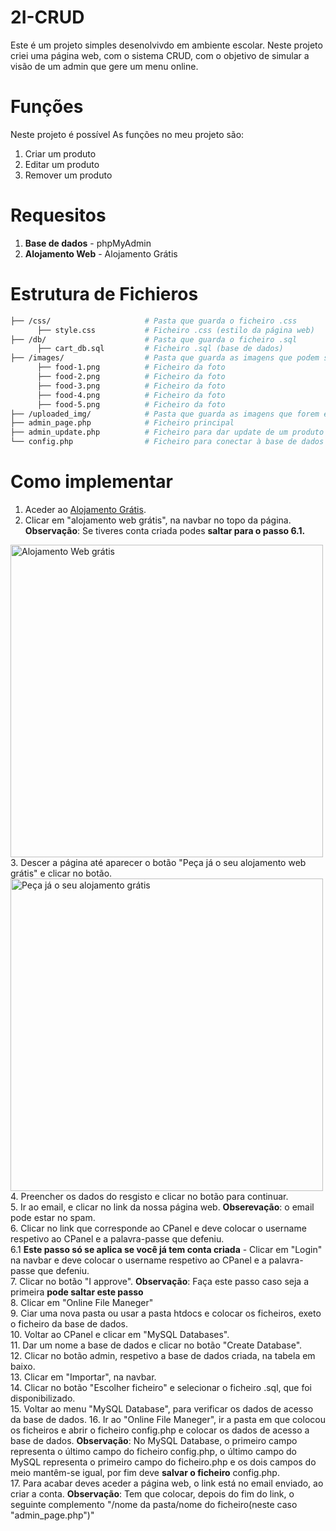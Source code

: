 # 2I-CRUD
Este é um projeto simples desenolvivdo em ambiente escolar. Neste projeto criei uma página web, com o sistema CRUD, com o objetivo de simular a visão de um admin que gere um menu online.

# Funções
Neste projeto é possível
As funções no meu projeto são:
  1. Criar um produto
  2. Editar um produto
  3. Remover um produto

# Requesitos
  1. **Base de dados** - phpMyAdmin
  2. **Alojamento Web** - Alojamento Grátis
# Estrutura de Fichieros
```bash
├── /css/                     # Pasta que guarda o ficheiro .css
      ├── style.css           # Ficheiro .css (estilo da página web)
├── /db/                      # Pasta que guarda o ficheiro .sql 
      ├── cart_db.sql         # Ficheiro .sql (base de dados)
├── /images/                  # Pasta que guarda as imagens que podem ser usadas na página web(opcional)
      ├── food-1.png          # Ficheiro da foto
      ├── food-2.png          # Ficheiro da foto
      ├── food-3.png          # Ficheiro da foto
      ├── food-4.png          # Ficheiro da foto
      ├── food-5.png          # Ficheiro da foto
├── /uploaded_img/            # Pasta que guarda as imagens que forem enviadas para a base de dados
├── admin_page.php            # Ficheiro principal
├── admin_update.php          # Ficheiro para dar update de um produto
└── config.php                # Ficheiro para conectar à base de dados
```
# Como implementar

  1. Aceder ao [Alojamento Grátis](http://www.alojamento-gratis.com/?i=1).
  2. Clicar em "alojamento web grátis", na navbar no topo da página. <b>Observação</b>: Se tiveres conta criada podes <b>saltar para o passo 6.1.</b>
  <img src="https://drive.google.com/uc?export=view&id=1DDQZxnMBm5BMopwWacAh_gkH45UYIBxu" alt="Alojamento Web grátis" width="500">
  3. Descer a página até aparecer o botão "Peça já o seu alojamento web grátis" e clicar no botão.
  <img src="https://drive.google.com/uc?export=view&id=1ZGt2M5eORxPp5ZuJY_URnTff6OlZ6U3v" alt="Peça já o seu alojamento grátis" width="500">
  4. Preencher os dados do resgisto e clicar no botão para continuar. <br>
  5. Ir ao email, e clicar no link da nossa página web. <b>Obserevação</b>: o email pode estar no spam. <br>
  6. Clicar no link que corresponde ao CPanel e deve colocar o username respetivo ao CPanel e a palavra-passe que defeniu. <br>
    6.1 <b>Este passo só se aplica se você já tem conta criada</b> - Clicar em "Login" na navbar e deve colocar o username respetivo ao CPanel e a palavra-passe que defeniu. <br>
  7. Clicar no botão "I approve". <b>Observação</b>: Faça este passo caso seja a primeira <b>pode saltar este passo</b><br>
  8. Clicar em "Online File Maneger" <br>
  9. Ciar uma nova pasta ou usar a pasta htdocs e colocar os ficheiros, exeto o ficheiro da base de dados. <br>
  10. Voltar ao CPanel e clicar em "MySQL Databases". <br>
  11. Dar um nome a base de dados e clicar no botão "Create Database". <br>
  12. Clicar no botão admin, respetivo a base de dados criada, na tabela em baixo. <br>
  13. Clicar em "Importar", na navbar. <br>
  14. Clicar no botão "Escolher ficheiro" e selecionar o ficheiro .sql, que foi disponibilizado. <br>
  15. Voltar ao menu "MySQL Database", para verificar os dados de acesso da base de dados.
  16. Ir ao "Online File Maneger", ir a pasta em que colocou os ficheiros e abrir o ficheiro config.php e colocar os dados de acesso a base de dados. <b>Observação</b>: No MySQL Database, o primeiro campo representa o último campo do ficheiro config.php, o último campo do MySQL representa o primeiro campo do ficheiro.php e os dois campos do meio mantêm-se igual, por fim deve <b>salvar o ficheiro</b> config.php. <br>
  17. Para acabar deves aceder a página web, o link está no email enviado, ao criar a conta. <b>Observação</b>: Tem que colocar, depois do fim do link, o seguinte complemento "/nome da pasta/nome do ficheiro(neste caso "admin_page.php")" <br>

  
  

